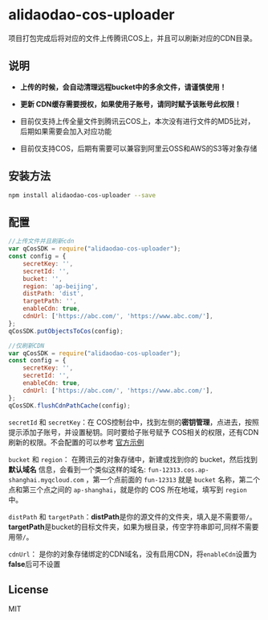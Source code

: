 # alidaodao-cos-uploader

项目打包完成后将对应的文件上传腾讯COS上，并且可以刷新对应的CDN目录。

## 说明

- **上传的时候，会自动清理远程bucket中的多余文件，请谨慎使用！**

- **更新 CDN缓存需要授权，如果使用子账号，请同时赋予该账号此权限！**

- 目前仅支持上传全量文件到腾讯云COS上，本次没有进行文件的MD5比对，后期如果需要会加入对应功能

- 目前仅支持COS，后期有需要可以兼容到阿里云OSS和AWS的S3等对象存储

## 安装方法

``` bash
npm install alidaodao-cos-uploader --save
```

## 配置

``` js
//上传文件并且刷新cdn
var qCosSDK = require("alidaodao-cos-uploader");
const config = {
    secretKey: '',
    secretId: '',
    bucket: '',
    region: 'ap-beijing',
    distPath: 'dist',
    targetPath: '',
    enableCdn: true,
    cdnUrl: ['https://abc.com/', 'https://www.abc.com/'],
};
qCosSDK.putObjectsToCos(config);

//仅刷新CDN
var qCosSDK = require("alidaodao-cos-uploader");
const config = {
    secretKey: '',
    secretId: '',
    enableCdn: true,
    cdnUrl: ['https://abc.com/', 'https://www.abc.com/'],
};
qCosSDK.flushCdnPathCache(config);
```

`secretId` 和 `secretKey`：在 COS控制台中，找到左侧的**密钥管理**，点进去，按照提示添加子账号，并设置秘钥。同时要给子账号赋予
COS相关的权限，还有CDN刷新的权限。不会配置的可以参考 [官方示例](https://cloud.tencent.com/document/product/228/14867)

`bucket` 和 `region`： 在腾讯云的对象存储中，新建或找到你的 bucket，然后找到 **默认域名** 信息，会看到一个类似这样的域名: `fun-12313.cos.ap-shanghai.myqcloud.com`
，第一个点前面的 `fun-12313` 就是 `bucket` 名称，第二个点和第三个点之间的 `ap-shanghai`，就是你的 COS 所在地域，填写到 `region` 中。

`distPath` 和 `targetPath`：**distPath**是你的源文件的文件夹，填入是不需要带`/`。**targetPath**是bucket的目标文件夹，如果为根目录，传空字符串即可,同样不需要用带`/`。

`cdnUrl`： 是你的对象存储绑定的CDN域名，没有启用CDN，将`enableCdn`设置为**false**后可不设置

## License

MIT
